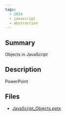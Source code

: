 ```yaml
---
tags:
  - 2024
  - javascript
  - abstraction
---
```


## Summary

Objects in JavaScript

## Description

PowerPoint

## Files

*   [JavaScript\_Objects.pptx](https://www.russellgordon.ca/acse/cemc-cse-resources/resources/2024/Muhammad_Khurram/JavaScript_Objects.pptx)
